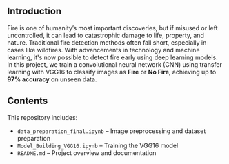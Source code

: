 ## Introduction

Fire is one of humanity’s most important discoveries, but if misused or left uncontrolled, it can lead to catastrophic damage to life, property, and nature. Traditional fire detection methods often fall short, especially in cases like wildfires. With advancements in technology and machine learning, it's now possible to detect fire early using deep learning models. In this project, we train a convolutional neural network (CNN) using transfer learning with VGG16 to classify images as **Fire** or **No Fire**, achieving up to **97% accuracy** on unseen data.

## Contents

This repository includes:

- `data_preparation_final.ipynb` – Image preprocessing and dataset preparation  
- `Model_Building_VGG16.ipynb` – Training the VGG16 model  
- `README.md` – Project overview and documentation  
